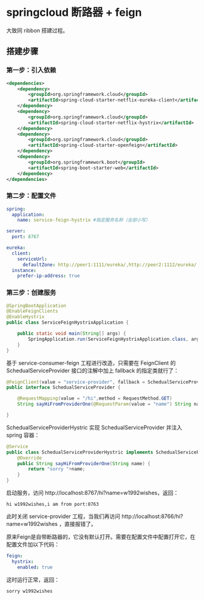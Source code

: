 # springcloud 断路器 + feign

大致同 ribbon 搭建过程。

## 搭建步骤

### 第一步：引入依赖

```xml
<dependencies>
    <dependency>
        <groupId>org.springframework.cloud</groupId>
        <artifactId>spring-cloud-starter-netflix-eureka-client</artifactId>
    </dependency>
    <dependency>
        <groupId>org.springframework.cloud</groupId>
        <artifactId>spring-cloud-starter-netflix-hystrix</artifactId>
    </dependency>
    <dependency>
        <groupId>org.springframework.cloud</groupId>
        <artifactId>spring-cloud-starter-openfeign</artifactId>
    </dependency>
    <dependency>
        <groupId>org.springframework.boot</groupId>
        <artifactId>spring-boot-starter-web</artifactId>
    </dependency>
</dependencies>
```

### 第二步：配置文件

```yaml
spring:
  application:
    name: service-feign-hystrix #指定服务名称（全部小写）

server:
  port: 8767

eureka:
  client:
    serviceUrl:
      defaultZone: http://peer1:1111/eureka/,http://peer2:1112/eureka/
  instance:
    prefer-ip-address: true
```

### 第三步：创建服务

```java
@SpringBootApplication
@EnableFeignClients
@EnableHystrix
public class ServiceFeignHystrixApplication {

    public static void main(String[] args) {
        SpringApplication.run(ServiceFeignHystrixApplication.class, args);
    }
}
```

基于 service-consumer-feign 工程进行改造，只需要在 FeignClient 的 SchedualServiceProvider 接口的注解中加上 fallback 的指定类就行了：

```java
@FeignClient(value = "service-provider", fallback = SchedualServiceProviderHystric.class )
public interface SchedualServiceProvider {

    @RequestMapping(value = "/hi",method = RequestMethod.GET)
    String sayHiFromProviderOne(@RequestParam(value = "name") String name);

}
```

SchedualServiceProviderHystric 实现 SchedualServiceProvider 并注入 spring 容器：

```java
@Service
public class SchedualServiceProviderHystric implements SchedualServiceProvider {
    @Override
    public String sayHiFromProviderOne(String name) {
        return "sorry "+name;
    }
}
```

启动服务，访问 http://localhost:8767/hi?name=w1992wishes，返回：

    hi w1992wishes,i am from port:8763
    
此时关闭 service-provider 工程，当我们再访问 http://localhost:8766/hi?name=w1992wishes ，直接报错了。

原来Feign是自带断路器的，它没有默认打开。需要在配置文件中配置打开它，在配置文件加以下代码：

```yaml
feign:
  hystrix:
    enabled: true
```

这时运行正常，返回：

    sorry w1992wishes